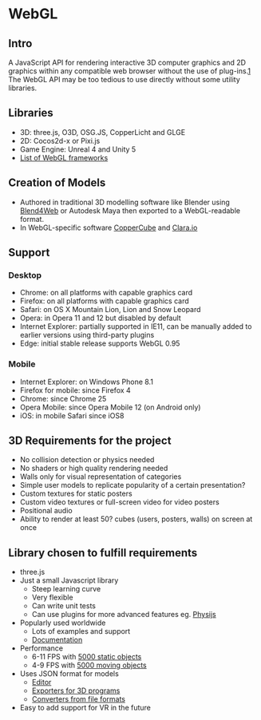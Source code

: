 WebGL
=====
## Intro
A JavaScript API for rendering interactive 3D computer graphics and 2D graphics within any compatible web browser without the use of plug-ins.[1](https://en.wikipedia.org/wiki/WebGL)  
The WebGL API may be too tedious to use directly without some utility libraries.


## Libraries
- 3D: three.js, O3D, OSG.JS, CopperLicht and GLGE
- 2D: Cocos2d-x or Pixi.js
- Game Engine: Unreal 4 and Unity 5
- [List of WebGL frameworks](https://en.wikipedia.org/wiki/List_of_WebGL_frameworks)


## Creation of Models
- Authored in traditional 3D modelling software like Blender using [Blend4Web](https://en.wikipedia.org/wiki/Blend4Web) or Autodesk Maya then exported to a WebGL-readable format.
- In WebGL-specific software [CopperCube](https://en.wikipedia.org/wiki/CopperCube) and [Clara.io](https://en.wikipedia.org/wiki/Clara.io)


## Support

### Desktop
- Chrome: on all platforms with capable graphics card
- Firefox: on all platforms with capable graphics card
- Safari: on OS X Mountain Lion, Lion and Snow Leopard
- Opera: in Opera 11 and 12 but disabled by default
- Internet Explorer: partially supported in IE11, can be manually added to earlier versions using third-party plugins
- Edge: initial stable release supports WebGL 0.95

### Mobile
- Internet Explorer: on Windows Phone 8.1
- Firefox for mobile: since Firefox 4
- Chrome: since Chrome 25
- Opera Mobile: since Opera Mobile 12 (on Android only)
- iOS: in mobile Safari since iOS8


## 3D Requirements for the project
- No collision detection or physics needed
- No shaders or high quality rendering needed
- Walls only for visual representation of categories
- Simple user models to replicate popularity of a certain presentation?
- Custom textures for static posters
- Custom video textures or full-screen video for video posters
- Positional audio
- Ability to render at least 50? cubes (users, posters, walls) on screen at once


## Library chosen to fulfill requirements
- three.js
- Just a small Javascript library
    + Steep learning curve
    + Very flexible
    + Can write unit tests
    + Can use plugins for more advanced features eg. [Physijs](http://chandlerprall.github.io/Physijs/)
- Popularly used worldwide
    + Lots of examples and support
    + [Documentation](http://threejs.org/docs/)
- Performance
    + 6-11 FPS with [5000 static objects](http://mrdoob.github.io/three.js/examples/#webgl_performance_static)
    + 4-9 FPS with [5000 moving objects](http://mrdoob.github.io/three.js/examples/#webgl_performance)
- Uses JSON format for models
    + [Editor](http://threejs.org/editor/)
    + [Exporters for 3D programs](https://github.com/mrdoob/three.js/tree/master/utils/exporters)
    + [Converters from file formats](https://github.com/mrdoob/three.js/tree/master/utils/converters)
- Easy to add support for VR in the future
